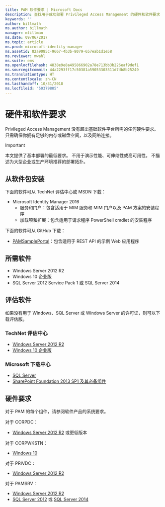 ```yaml
---
title: PAM 软件要求 | Microsoft Docs
description: 查找用于成功部署 Privileged Access Management 的硬件和软件要求
keywords: ''
author: billmath
ms.author: billmath
manager: mtillman
ms.date: 09/06/2017
ms.topic: article
ms.prod: microsoft-identity-manager
ms.assetid: 82a9085c-9667-4b3b-8079-657eab1d1e58
ms.reviewer: mwahl
ms.suite: ems
ms.openlocfilehash: 4838e9e8a495866902a78e713bb3b226eaf9def1
ms.sourcegitcommit: 44a2293ff17c50381a59053303311d7db8b25249
ms.translationtype: HT
ms.contentlocale: zh-CN
ms.lasthandoff: 10/31/2018
ms.locfileid: "50379805"
---
```

# <a name="hardware-and-software-requirements"></a>硬件和软件要求

Privileged Access Management 没有超出基础软件平台所需的任何硬件要求。 只需确保你拥有足够的内存或磁盘空间，以及网络连接。

> [!IMPORTANT]
> 本文提供了基本部署的最低要求。 不用于演示性能、可伸缩性或高可用性。 不描述为大型企业或生产环境推荐的部署拓扑。

## <a name="installing-from-software-packages"></a>从软件包安装

下面的软件可从 TechNet 评估中心或 MSDN 下载：

- Microsoft Identity Manager 2016
  - 服务和门户：包含适用于 MIM 服务和 MIM 门户以及 PAM 方案的安装程序
  - 加载项和扩展：包含适用于请求程序 PowerShell cmdlet 的安装程序

下面的软件可从 GitHub 下载：

- [PAMSamplePortal](https://github.com/Azure/identity-management-samples)：包含适用于 REST API 的示例 Web 应用程序

## <a name="required-software"></a>所需软件

- Windows Server 2012 R2
- Windows 10 企业版
- SQL Server 2012 Service Pack 1 或 SQL Server 2014

## <a name="evaluation-software"></a>评估软件

如果没有用于 Windows、SQL Server 或 Windows Server 的许可证，则可以下载评估版。

### <a name="technet-evaluation-center"></a>TechNet 评估中心

- [Windows Server 2012 R2](https://www.microsoft.com/evalcenter/evaluate-windows-server-2012-r2)
- [Windows 10 企业版](https://www.microsoft.com/evalcenter/evaluate-windows-10-enterprise)

### <a name="microsoft-download-center"></a>Microsoft 下载中心

- [SQL Server](https://www.microsoft.com/download/details.aspx?id=29066)  
- [SharePoint Foundation 2013 SP1 及其必备组件](https://www.microsoft.com/download/details.aspx?id=42039)

## <a name="hardware-requirements"></a>硬件要求

对于 PAM 的每个组件，请参阅软件产品的系统要求。

对于 CORPDC：

- [Windows Server 2012 R2](https://technet.microsoft.com/library/dn303418.aspx) 或更低版本

对于 CORPWKSTN：

- [Windows 10](https://technet.microsoft.com/windows/dn798752.aspx)

对于 PRIVDC：

- [Windows Server 2012 R2](https://technet.microsoft.com/library/dn303418.aspx)

对于 PAMSRV：

- [Windows Server 2012 R2](https://technet.microsoft.com/library/dn303418.aspx)
- [SQL Server 2012](https://msdn.microsoft.com/library/ms143506(sql.110).aspx) 或 [SQL Server 2014](https://msdn.microsoft.com/library/ms143506(v=sql.120).aspx)
